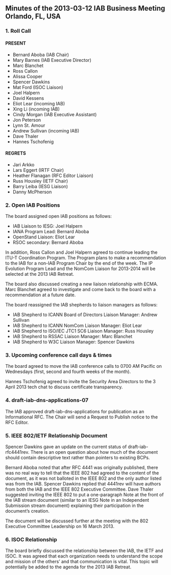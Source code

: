 
Minutes of the 2013-03-12 IAB Business Meeting
Orlando, FL, USA
---------------------------------------------------------------


### 1. Roll Call


#### PRESENT


* Bernard Aboba (IAB Chair)
* Mary Barnes (IAB Executive Director)
* Marc Blanchet
* Ross Callon
* Alissa Cooper
* Spencer Dawkins
* Mat Ford (ISOC Liaison)
* Joel Halpern
* David Kessens
* Eliot Lear (incoming IAB)
* Xing Li (incoming IAB)
* Cindy Morgan (IAB Executive Assistant)
* Jon Peterson
* Lynn St. Amour
* Andrew Sullivan (incoming IAB)
* Dave Thaler
* Hannes Tschofenig


#### REGRETS


* Jari Arkko
* Lars Eggert (IRTF Chair)
* Heather Flanagan (RFC Editor Liaison)
* Russ Housley (IETF Chair)
* Barry Leiba (IESG Liaison)
* Danny McPherson


### 2. Open IAB Positions


The board assigned open IAB positions as follows:


* IAB Liaison to IESG: Joel Halpern
* IANA Program Lead: Bernard Aboba
* OpenStand Liaison: Eliot Lear
* RSOC secondary: Bernard Aboba


In addition, Ross Callon and Joel Halpern agreed to continue leading the ITU-T Coordination Program. The Program plans to make a recommendation to the IAB for a non-IAB Program Chair by the end of the week. The IP Evolution Program Lead and the NomCom Liaison for 2013-2014 will be selected at the 2013 IAB Retreat.


The board also discussed creating a new liaison relationship with ECMA. Marc Blanchet agreed to investigate and come back to the board with a recommendation at a future date.


The board reassigned the IAB shepherds to liaison managers as follows:


* IAB Shepherd to ICANN Board of Directors Liaison Manager: Andrew Sullivan
* IAB Shepherd to ICANN NomCom Liaison Manager: Eliot Lear
* IAB Shepherd to ISO/IEC JTC1 SC6 Liaison Manager: Russ Housley
* IAB Shepherd to RSSAC Liaison Manager: Marc Blanchet
* IAB Shepherd to W3C Liaison Manager: Spencer Dawkins


### 3. Upcoming conference call days & times


The board agreed to move the IAB conference calls to 0700 AM Pacific on Wednesdays (first, second and fourth weeks of the month).


Hannes Tschofenig agreed to invite the Security Area Directors to the 3 April 2013 tech chat to discuss certificate transparency.


### 4. draft-iab-dns-applications-07


The IAB approved draft-iab-dns-applications for publication as an Informational RFC. The Chair will send a Request to Publish notice to the RFC Editor.


### 5. IEEE 802/IETF Relationship Document


Spencer Dawkins gave an update on the current status of draft-iab-rfc4441rev. There is an open question about how much of the document should contain descriptive text rather than pointers to existing BCPs.


Bernard Aboba noted that after RFC 4441 was originally published, there was no real way to tell that the IEEE 802 had agreed to the content of the document, as it was not balloted in the IEEE 802 and the only author listed was from the IAB. Spencer Dawkins replied that 4441rev will have authors from both the IAB and the IEEE 802 Executive Committee. Dave Thaler suggested inviting the IEEE 802 to put a one-paragraph Note at the front of the IAB stream document (similar to an IESG Note in an Independent Submission stream document) explaining their participation in the document’s creation.


The document will be discussed further at the meeting with the 802 Executive Committee Leadership on 16 March 2013.


### 6. ISOC Relationship


The board briefly discussed the relationship between the IAB, the IETF and ISOC. It was agreed that each organization needs to understand the scope and mission of the others’ and that communication is vital. This topic will potentially be added to the agenda for the 2013 IAB Retreat.


